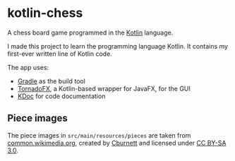 # kotlin-chess

A chess board game programmed in the [Kotlin](https://kotlinlang.org) language.

I made this project to learn the programming language Kotlin. It contains my first-ever written line of Kotlin code.

The app uses:
- [Gradle](https://gradle.org/) as the build tool
- [TornadoFX](https://tornadofx.io/), a Kotlin-based wrapper for JavaFX, for the GUI
- [KDoc](https://kotlinlang.org/docs/kotlin-doc.html#kdoc-syntax) for code documentation

## Piece images

The piece images in `src/main/resources/pieces` are taken from [common.wikimedia.org](https://commons.wikimedia.org/wiki/Category:SVG_chess_pieces), created by [Cburnett](https://commons.wikimedia.org/wiki/User:Cburnett) and licensed under [CC BY-SA 3.0](https://creativecommons.org/licenses/by-sa/3.0/).  